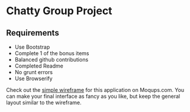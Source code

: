 # Chatty Group Project

## Requirements
* Use Bootstrap
* Complete 1 of the bonus items
* Balanced github contributions
* Completed Readme
* No grunt errors
* Use Browserify


Check out the [simple wireframe](https://app.moqups.com/chortlehoort/uGBbLbK46Y/view/page/a3bd0c733) for this application on Moqups.com. You can make your final interface as fancy as you like, but keep the general layout similar to the wireframe.